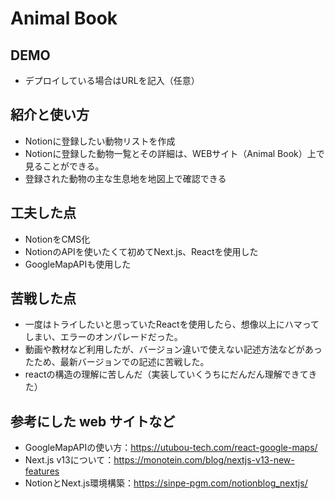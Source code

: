 # Animal Book

## DEMO

  - デプロイしている場合はURLを記入（任意）

## 紹介と使い方

  - Notionに登録したい動物リストを作成
  - Notionに登録した動物一覧とその詳細は、WEBサイト（Animal Book）上で見ることができる。
  - 登録された動物の主な生息地を地図上で確認できる

## 工夫した点

  - NotionをCMS化
  - NotionのAPIを使いたくて初めてNext.js、Reactを使用した
  - GoogleMapAPIも使用した

## 苦戦した点

  - 一度はトライしたいと思っていたReactを使用したら、想像以上にハマってしまい、エラーのオンパレードだった。
  - 動画や教材など利用したが、バージョン違いで使えない記述方法などがあったため、最新バージョンでの記述に苦戦した。
  - reactの構造の理解に苦しんだ（実装していくうちにだんだん理解できてきた）

## 参考にした web サイトなど

  - GoogleMapAPIの使い方：https://utubou-tech.com/react-google-maps/
  - Next.js v13について：https://monotein.com/blog/nextjs-v13-new-features
  - NotionとNext.js環境構築：https://sinpe-pgm.com/notionblog_nextjs/
